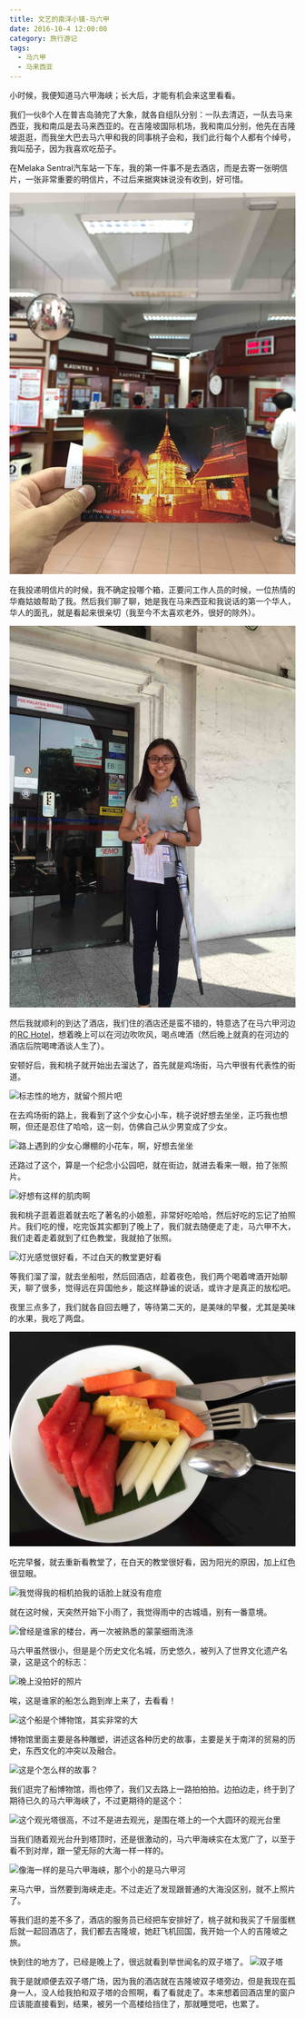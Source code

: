 ```yaml
---
title: 文艺的南洋小镇-马六甲
date: 2016-10-4 12:00:00
category: 旅行游记
tags:
  - 马六甲
  - 马来西亚
---
```


小时候，我便知道马六甲海峡；长大后，才能有机会来这里看看。

我们一伙8个人在普吉岛骑完了大象，就各自组队分别：一队去清迈，一队去马来西亚，我和南瓜是去马来西亚的。在吉隆坡国际机场，我和南瓜分别，他先在吉隆坡逛逛，而我坐大巴去马六甲和我的同事桃子会和，我们此行每个人都有个绰号，我叫茄子，因为我喜欢吃茄子。

<!--more-->

在Melaka Sentral汽车站一下车，我的第一件事不是去酒店，而是去寄一张明信片，一张非常重要的明信片，不过后来据爽妹说没有收到，好可惜。

![明信片上的照片是泰国清迈的素贴寺](文艺的南洋小镇-马六甲/1.JPG)

在我投递明信片的时候，我不确定投哪个箱，正要问工作人员的时候，一位热情的华裔姑娘帮助了我。然后我们聊了聊，她是我在马来西亚和我说话的第一个华人，华人的面孔，就是看起来很亲切（我至今不太喜欢老外，很好的除外）。

![阳光灿烂的姑娘，她还在上学](文艺的南洋小镇-马六甲/2.JPG)

然后我就顺利的到达了酒店，我们住的酒店还是蛮不错的，特意选了在马六甲河边的[RC Hotel](https://www.agoda.com/zh-cn/rc-hotel/hotel/malacca-my.html)，想着晚上可以在河边吹吹风，喝点啤酒（然后晚上就真的在河边的酒店后院喝啤酒谈人生了）。

安顿好后，我和桃子就开始出去溜达了，首先就是鸡场街，马六甲很有代表性的街道。

![标志性的地方，就留个照片吧](文艺的南洋小镇-马六甲/3.jpg)

在去鸡场街的路上，我看到了这个少女心小车，桃子说好想去坐坐，正巧我也想啊，但还是忍住了哈哈，这一刻，仿佛自己从少男变成了少女。

![路上遇到的少女心爆棚的小花车，啊，好想去坐坐](文艺的南洋小镇-马六甲/4.jpg)

还路过了这个，算是一个纪念小公园吧，就在街边，就进去看来一眼，拍了张照片。

![好想有这样的肌肉啊](文艺的南洋小镇-马六甲/5.JPG)

我和桃子逛着逛着就去吃了著名的小娘惹，非常好吃哈哈，然后好吃的忘记了拍照片。我们吃的慢，吃完饭其实都到了晚上了，我们就去随便走了走，马六甲不大，我们走着走着就到了红色教堂，我就拍了张照。

![灯光感觉很好看，不过白天的教堂更好看](文艺的南洋小镇-马六甲/6.JPG)

等我们溜了溜，就去坐船啦，然后回酒店，趁着夜色，我们两个喝着啤酒开始聊天，聊了很多，觉得远在异国他乡，能这样静谧的说话，或许才是真正的放松吧。

夜里三点多了，我们就各自回去睡了，等待第二天的，是美味的早餐，尤其是美味的水果，我吃了两盘。


![感觉水果很新鲜](文艺的南洋小镇-马六甲/7.jpg)

吃完早餐，就去重新看教堂了，在白天的教堂很好看，因为阳光的原因，加上红色很显眼。

![我觉得我的相机拍我的话脸上就没有痘痘](文艺的南洋小镇-马六甲/9.jpg)

就在这时候，天突然开始下小雨了，我觉得雨中的古城墙，别有一番意境。

![曾经是谁家的楼台，再一次被熟悉的蒙蒙细雨洗涤](文艺的南洋小镇-马六甲/10.jpg)

马六甲虽然很小，但是是个历史文化名城，历史悠久，被列入了世界文化遗产名录，这是这个的标志：

![晚上没拍好的照片](文艺的南洋小镇-马六甲/11.JPG)

唉，这是谁家的船怎么跑到岸上来了，去看看！

![这个船是个博物馆，其实非常的大](文艺的南洋小镇-马六甲/12.jpg)

博物馆里面主要是各种雕塑，讲述这各种历史的故事，主要是关于南洋的贸易的历史，东西文化的冲突以及融合。

![这是个怎么样的故事？](文艺的南洋小镇-马六甲/13.JPG)

我们逛完了船博物馆，雨也停了，我们又去路上一路拍拍拍。边拍边走，终于到了期待已久的马六甲海峡了，不过更期待的是这个：

![这个观光塔很高，不过不是进去观光，是围在塔上的一个大圆环的观光台里](文艺的南洋小镇-马六甲/14.jpg)

当我们随着观光台升到塔顶时，还是很激动的，马六甲海峡实在太宽广了，以至于看不到对岸，跟一望无际的大海一样一样的。

![像海一样的是马六甲海峡，那个小的是马六甲河](文艺的南洋小镇-马六甲/15.jpg)

来马六甲，当然要到海峡走走。不过走近了发现跟普通的大海没区别，就不上照片了。

等我们逛的差不多了，酒店的服务员已经把车安排好了，桃子就和我买了千层蛋糕后就一起回酒店了，我们都去吉隆坡，她赶飞机回国，我开始一个人的吉隆坡之旅。

快到住的地方了，已经是晚上了，很远就看到举世闻名的双子塔了。
![双子塔](文艺的南洋小镇-马六甲/17.JPG)

我于是就顺便去双子塔广场，因为我的酒店就在吉隆坡双子塔旁边，但是我现在孤身一人，没人给我拍和双子塔的合照啊，看了看就走了。本来想着回酒店里的窗户应该能直接看到，结果，被另一个高楼给挡住了，那就睡觉吧，也累了。
